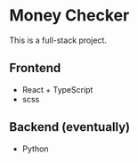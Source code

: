# Money Checker  
This is a full-stack project.

## Frontend  
- React + TypeScript
- scss

## Backend (eventually)
- Python 
